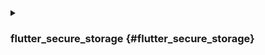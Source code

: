<details>
<summary>

### flutter_secure_storage {#flutter_secure_storage}

</summary>

우리는 [flutter_secure_storage](https://pub.dev/packages/flutter_secure_storage)를 사용하여 크로스 플랫폼 지속 가능한 보안 토큰 저장소를 구현합니다. 내부적으로:

- iOS에서는 Keychain이 사용됩니다.
- Android에서는 AES 암호화가 사용됩니다.

### Android 버전 구성: {#config-android-version}

[project]/android/app/build.gradle에서 minSdkVersion을 >= 18로 설정하세요.

```kotlin
  android {
      ...

      defaultConfig {
          ...
          minSdkVersion 18
          ...
      }
  }
```

### 자동 백업 비활성화: {#disable-autobackup}

:::note

기본적으로 Android는 Google Drive에 데이터를 백업합니다. 이는 예외 java.security.InvalidKeyException:Failed to unwrap key를 발생시킬 수 있습니다.

:::

이를 피하기 위해, 앱에 대한 자동 백업을 비활성화하거나 FlutterSecureStorage에서 sharedprefs를 제외할 수 있습니다.

1. 자동 백업을 비활성화하려면, 앱 매니페스트 파일로 가서 boolean 값 android:allowBackup을 설정하세요:

   ```xml
   <manifest ... >
       ...
       <application
         android:allowBackup="false"
         android:fullBackupContent="false"
         ...
       >
           ...
       </application>
   </manifest>

   ```

2. FlutterSecureStorage에서 sharedprefs를 제외하세요.

   앱에 대해 android:fullBackupContent를 활성화해야 하는 경우, 플러그인이 사용하는 prefs를 [제외](https://developer.android.com/guide/topics/data/autobackup#IncludingFiles)하는 백업 규칙을 설정하세요:

   ```xml
   <application ...
     android:fullBackupContent="@xml/backup_rules">
   </application>
   ```

   ```xml
   <?xml version="1.0" encoding="utf-8"?>
   <full-backup-content>
     <exclude domain="sharedpref" path="FlutterSecureStorage"/>
   </full-backup-content>
   ```

   자세한 내용은 [flutter_secure_storage](https://pub.dev/packages/flutter_secure_storage#configure-android-version)를 확인하세요.

</details>

